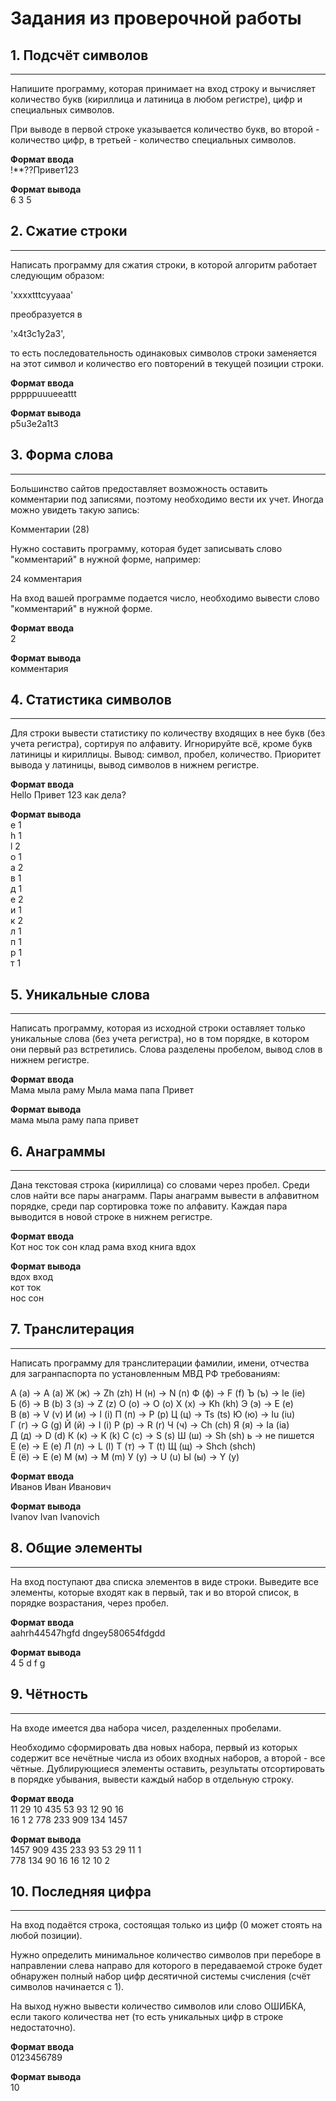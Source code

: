# Задания из проверочной работы

## 1. Подсчёт символов

--- 
Напишите программу, которая принимает на вход строку и вычисляет количество букв (кириллица и латиница в любом регистре), цифр и специальных символов.

При выводе в первой строке указывается количество букв, во второй - количество цифр, в третьей - количество специальных символов.

**Формат ввода**  
!**??Привет123

**Формат вывода**  
6
3
5

## 2. Сжатие строки

---
Написать программу для сжатия строки, в которой алгоритм работает следующим образом:

'xxxxtttсyyaaa'

преобразуется в

'x4t3с1y2a3',

то есть последовательность одинаковых символов строки заменяется на этот символ и количество его повторений в текущей позиции строки.

**Формат ввода**  
pppppuuueeattt

**Формат вывода**  
p5u3e2a1t3

## 3. Форма слова 

--- 
Большинство сайтов предоставляет возможность оставить комментарии под записями, поэтому необходимо вести их учет. Иногда можно увидеть такую запись:

Комментарии (28)

Нужно составить программу, которая будет записывать слово "комментарий" в нужной форме, например:

24 комментария

На вход вашей программе подается число, необходимо вывести слово "комментарий" в нужной форме.

**Формат ввода**  
2

**Формат вывода**  
комментария


## 4. Статистика символов

---
Для строки вывести статистику по количеству входящих в нее букв (без учета регистра), сортируя по алфавиту. Игнорируйте всё, кроме букв латиницы и кириллицы. Вывод: символ, пробел, количество. Приоритет вывода у латиницы, вывод символов в нижнем регистре.

**Формат ввода**  
Hello Привет 123 как дела?

**Формат вывода**  
e 1  
h 1  
l 2  
o 1  
а 2  
в 1  
д 1  
е 2  
и 1  
к 2  
л 1  
п 1  
р 1  
т 1  

## 5. Уникальные слова

---
Написать программу, которая из исходной строки оставляет только уникальные слова (без учета регистра), но в том порядке, в котором они первый раз встретились. Слова разделены пробелом, вывод слов в нижнем регистре.

**Формат ввода**  
Мама мыла раму Мыла мама папа Привет

**Формат вывода**  
мама мыла раму папа привет


## 6. Анаграммы

--- 
Дана текстовая строка (кириллица) со словами через пробел. Среди слов найти все пары анаграмм. Пары анаграмм вывести в алфавитном порядке, среди пар сортировка тоже по алфавиту. Каждая пара выводится в новой строке в нижнем регистре.

**Формат ввода**  
Кот нос ток сон клад рама вход книга вдох

**Формат вывода**  
вдох вход  
кот ток  
нос сон  


## 7. Транслитерация

--- 
Написать программу для транслитерации фамилии, имени, отчества для загранпаспорта по установленным МВД РФ требованиям:

А (а) -> A (a)   Ж (ж) -> Zh (zh)    Н (н) -> N (n)   Ф (ф) -> F (f)        Ъ (ъ) -> Ie (ie)  
Б (б) -> B (b)   З (з) -> Z (z)      О (о) -> O (o)   Х (х) -> Kh (kh)      Э (э) -> E (e)  
В (в) -> V (v)   И (и) -> I (i)      П (п) -> P (p)   Ц (ц) -> Ts (ts)      Ю (ю) -> Iu (iu)  
Г (г) -> G (g)   Й (й) -> I (i)      Р (р) -> R (r)   Ч (ч) -> Ch (ch)      Я (я) -> Ia (ia)  
Д (д) -> D (d)   К (к) -> K (k)      С (с) -> S (s)   Ш (ш) -> Sh (sh)      ь     -> не пишется  
Е (е) -> E (e)   Л (л) -> L (l)      Т (т) -> T (t)   Щ (щ) -> Shch (shch)  
Ё (ё) -> E (e)   М (м) -> M (m)      У (у) -> U (u)   Ы (ы) -> Y (y)  

**Формат ввода**  
Иванов Иван Иванович

**Формат вывода**  
Ivanov Ivan Ivanovich


## 8. Общие элементы

--- 
На вход поступают два списка элементов в виде строки. Выведите все элементы, которые входят как в первый, так и во второй список, в порядке возрастания, через пробел.

**Формат ввода**  
aahrh44547hgfd
dngey580654fdgdd

**Формат вывода**  
4 5 d f g


## 9. Чётность

--- 
На входе имеется два набора чисел, разделенных пробелами.

Необходимо сформировать два новых набора, первый из которых содержит все нечётные числа из обоих входных наборов, а второй - все чётные. Дублирующиеся элементы оставить, результаты отсортировать в порядке убывания, вывести каждый набор в отдельную строку.

**Формат ввода**  
11 29 10 435 53 93 12 90 16  
16 1 2 778 233 909 134 1457  

**Формат вывода**  
1457 909 435 233 93 53 29 11 1  
778 134 90 16 16 12 10 2


## 10. Последняя цифра

---
На вход подаётся строка, состоящая только из цифр (0 может стоять на любой позиции).

Нужно определить минимальное количество символов при переборе в направлении слева направо для которого в передаваемой строке будет обнаружен полный набор цифр десятичной системы счисления (счёт символов начинается с 1).

На выход нужно вывести количество символов или слово ОШИБКА, если такого количества нет (то есть уникальных цифр в строке недостаточно).

**Формат ввода**  
0123456789

**Формат вывода**  
10